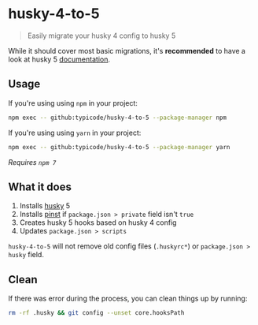 # husky-4-to-5

> Easily migrate your husky 4 config to husky 5

While it should cover most basic migrations, it's __recommended__ to have a look at husky 5 [documentation](https://typicode.github.io/husky).

## Usage

If you're using using `npm` in your project:

```sh
npm exec -- github:typicode/husky-4-to-5 --package-manager npm
```

If you're using using `yarn` in your project:

```sh
npm exec -- github:typicode/husky-4-to-5 --package-manager yarn
```

_Requires `npm 7`_

## What it does

1. Installs [husky](https://github.com/typicode/husky) 5
1. Installs [pinst](https://github.com/typicode/pinst) if `package.json > private` field isn't `true`
1. Creates husky 5 hooks based on husky 4 config 
1. Updates `package.json > scripts`

`husky-4-to-5` will not remove old config files (`.huskyrc*`) or `package.json > husky` field.

## Clean

If there was error during the process, you can clean things up by running:

```sh
rm -rf .husky && git config --unset core.hooksPath
```
